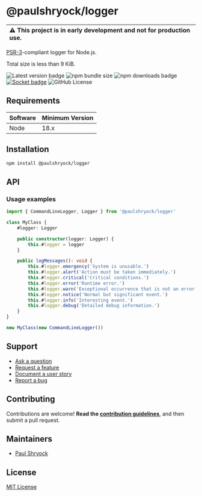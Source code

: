 # @paulshryock/logger

| :warning: This project is in early development and not for production use. |
| :------------------------------------------------------------------------- |

[PSR-3](https://www.php-fig.org/psr/psr-3/)-compliant logger for Node.js.

Total size is less than 9 KiB.

![Latest version badge](https://img.shields.io/badge/dynamic/json?url=https%3A%2F%2Fgithub.com%2Fpaulshryock%2Flogger%2Fraw%2Fmain%2Fpackage.json&query=%24.version&prefix=v&label=latest%20version) ![npm bundle size](https://img.shields.io/bundlephobia/min/%40paulshryock%2Flogger) ![npm downloads badge](https://img.shields.io/npm/dt/%40paulshryock/logger) [![Socket badge](https://socket.dev/api/badge/npm/package/@paulshryock/logger)](https://socket.dev/npm/package/@paulshryock/logger) ![GitHub License](https://img.shields.io/github/license/paulshryock/logger)

## Requirements

| Software | Minimum Version |
| :------- | :-------------- |
| Node     | 18.x            |

## Installation

```bash
npm install @paulshryock/logger
```

## API

### Usage examples

```typescript
import { CommandLineLogger, Logger } from '@paulshryock/logger'

class MyClass {
    #logger: Logger

    public constructor(logger: Logger) {
        this.#logger = logger
    }

    public logMessages(): void {
        this.#logger.emergency('System is unusable.')
        this.#logger.alert('Action must be taken immediately.')
        this.#logger.critical('Critical conditions.')
        this.#logger.error('Runtime error.')
        this.#logger.warn('Exceptional occurrence that is not an error.')
        this.#logger.notice('Normal but significant event.')
        this.#logger.info('Interesting event.')
        this.#logger.debug('Detailed debug information.')
    }
}

new MyClass(new CommandLineLogger())
```

## Support

- [Ask a question](https://github.com/paulshryock/logger/issues/new?assignees=&labels=question&projects=&template=1_ask_a_question.md&title=)
- [Request a feature](https://github.com/paulshryock/logger/issues/new?assignees=&labels=enhancement&projects=&template=2_request_a_feature.md&title=)
- [Document a user story](https://github.com/paulshryock/logger/issues/new?assignees=&labels=enhancement&projects=&template=3_document_a_user_story.md&title=)
- [Report a bug](https://github.com/paulshryock/logger/issues/new?assignees=&labels=bug&projects=&template=4_report_a_bug.md&title=)

## Contributing

Contributions are welcome! **Read the [contribution guidelines](https://github.com/paulshryock/logger/blob/main/CONTRIBUTING.md)**, and then submit a pull request.

## Maintainers

- [Paul Shryock](https://github.com/paulshryock)

## License

[MIT License](https://github.com/paulshryock/logger/blob/main/LICENSE)
